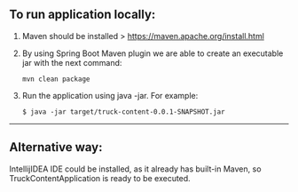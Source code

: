 ## To run application locally:

1) Maven should be installed > https://maven.apache.org/install.html

2) By using Spring Boot Maven plugin we are able to create an executable jar with the next command:

   `mvn clean package`

3) Run the application using java -jar. For example:

   `$ java -jar target/truck-content-0.0.1-SNAPSHOT.jar`

___

## Alternative way:

IntellijIDEA IDE could be installed, as it already has built-in Maven, so TruckContentApplication is ready to be executed.